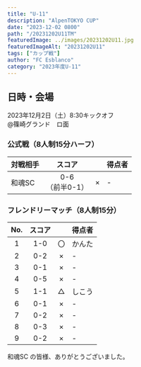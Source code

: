 ```yaml
---
title: "U-11"
description: "AlpenTOKYO CUP"
date: "2023-12-02 0800"
path: "/20231202U11TM"
featuredImage: ../images/20231202U11.jpg
featuredImageAlt: "20231202U11"
tags: ["カップ戦"]
author: "FC Esblanco"
category: "2023年度U-11"
---
```


## 日時・会場

2023年12月2日（土）8:30キックオフ<br>
@篠崎グランド　ロ面


### 公式戦（8人制15分ハーフ）　

| 対戦相手| スコア |   | 得点者  |
|:----|:------:|:-:|:--------|
| 和魂SC | 0-6<br>（前半0-1） | × |-|


### フレンドリーマッチ（8人制15分）　

| No.| スコア |   | 得点者  |
|:--:|:------:|:-:|:--------|
| 1  | 1-0 | 〇 |かんた|
| 2  | 0-2 | × |-|
| 3  | 0-1 | × |-|
| 4  | 0-5 | × |-|
| 5  | 1-1 | △ |しこう|
| 6  | 0-1 | × |-|
| 7  | 0-2 | × |-|
| 8  | 0-3 | × |-|
| 9  | 0-2 | × |-|

和魂SC の皆様、ありがとうございました。